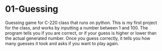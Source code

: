 # 01-Guessing
Guessing game for C-220 class that runs on python. This is my first project for the class, and works by inputting a number between 1 and 100. The program tells you if you are correct, or if your guess is higher or lower than the actual generated number. Once you guess correctly, it tells you how many guesses it took and asks if you want to play again.
